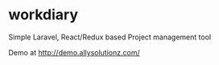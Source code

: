 # workdiary
Simple Laravel, React/Redux based Project management tool

Demo at http://demo.allysolutionz.com/
